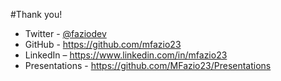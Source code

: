 #Thank you!
+ Twitter - <a href="https://twitter.com/faziodev">@faziodev</a>
+ GitHub - https://github.com/mfazio23
+ LinkedIn – https://www.linkedin.com/in/mfazio23
+ Presentations - https://github.com/MFazio23/Presentations
